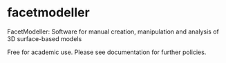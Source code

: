 # facetmodeller
FacetModeller: Software for manual creation, manipulation and analysis of 3D surface-based models

Free for academic use. Please see documentation for further policies.
